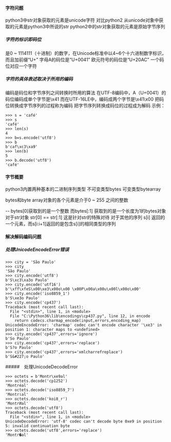 #### 字符问题
python3中str对象获取的元素是unicode字符
对比python2 从unicode对象中获取的元素是python3中所说的str
python2中的str对象获取的元素是原始字节序列

##### 字符的标识即码位
是0	~ 1114111（十进制）的数字，在Unicode标准中以4~6个十六进制数字标识，而且加前缀“U+”
字母A的码位是“U+0041” 欧元符号的码位是“U+20AC”
一个码位对应一个字符
##### 字符的具体表述取决于所用的编码
编码是码位和字节序列之间转换时所用的算法
在UTF-8编码中，A（U+0041）的码位编码成单个字节是\x41
而在UTF-16LE中，编码成两个字节是\x41\x00
把码位转换成字节序列的过程称为编码
把字节序列转换成码位的过程成为解码
示例：
```
>>> s = 'café'
>>> s
'café'
>>> len(s)
4
>>> b=s.encode('utf8')
>>> b
b'caf\xc3\xa9'
>>> len(b)
5
>>> b.decode('utf8')
'café'
```

#### 字节概要
python3内置两种基本的二进制序列类型
不可变类型bytes
可变类型bytearray

bytes和byte array对象的各个元素是介于0 ~ 255 之间的整数

-- bytes[0]获取到的是一个整数 而bytes[:1] 获取到的是一个长度为1的bytes对象
对于str对象 str[0] == str[:1] 这是针对str的特殊对待
对于其他的序列 s[i] 返回的一个元素，而s[i:i+1]返回的是包含s[i]的相同类型的序列

#### 解决解码编码问题
##### 处理UnicodeEncodeError错误
```
>>> city = 'São Paulo'
>>> city
'São Paulo'
>>> city.encode('utf8')
b'S\xc3\xa3o Paulo'
>>> city.encode('utf16')
b'\xff\xfeS\x00\xe3\x00o\x00 \x00P\x00a\x00u\x00l\x00o\x00'
>>> city.encode('iso8859_1')
b'S\xe3o Paulo'
>>> city.encode('cp437')
Traceback (most recent call last):
  File "<stdin>", line 1, in <module>
  File "C:\Python36\lib\encodings\cp437.py", line 12, in encode
    return codecs.charmap_encode(input,errors,encoding_map)
UnicodeEncodeError: 'charmap' codec can't encode character '\xe3' in position 1: character maps to <undefined>
>>> city.encode('cp437',errors='ignore')
b'So Paulo'
>>> city.encode('cp437',errors='replace')
b'S?o Paulo'
>>> city.encode('cp437',errors='xmlcharrefreplace')
b'S&#227;o Paulo'
```
#####　处理UnicodeDecodeError
```
>>> octets = b'Montr\xe9al'
>>> octets.decode('cp1252')
'Montréal'
>>> octets.decode('iso8859_7')
'Montrιal'
>>> octets.decode('koi8_r')
'MontrИal'
>>> octets.decode('utf8')
Traceback (most recent call last):
  File "<stdin>", line 1, in <module>
UnicodeDecodeError: 'utf-8' codec can't decode byte 0xe9 in position 5: invalid continuation byte
>>> octets.decode('utf8',errors='replace')
'Montr�al'
```